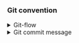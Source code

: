 ﻿### Git convention
<details>
<summary>Git-flow</summary>

| Name     | Description                            |
|:---------|:---------------------------------------|
| master   | 제품으로 출시될 수 있는 브랜치          |
| develop  | 다음 출시 버전을 개발하는 브랜치       |
| feature  | 기능을 개발하는 브랜치                 |
| release  | 이번 출시 버전을 준비하는 브랜치       |
| hotfix   | 출시 버전에서 발생한 버그를 수정하는 브랜치 |

</details>

<details>
<summary>Git commit message</summary>

##### Structure
```
type: [#issueNumber] Subject
(blank line)
body // 본문
```
##### Type
| Tag Name | Description |
|:---------|:------------|
| Feat     | 새로운 기능을 추가 |
| Fix      | 버그 수정 |
| Style    | 코드 포맷 변경, 세미 콜론 누락, 코드 수정이 없는 경우 |
| Refactor | 프로덕션 코드 리팩토링 |
| Comment  | 필요한 주석 추가 및 변경 |
| Docs     | 문서 수정 |
| Test     | 테스트 코드, 리팩토링 테스트 코드 추가, Production Code 변경 없음 |
| Chore    | 빌드 업무 수정, 패키지 매니저 수정, 패키지 관리자 구성 등 업데이트, Production Code 변경 없음 |
| Rename   | 파일 혹은 폴더명을 수정하거나 옮기는 작업만인 경우 |
| Remove   | 파일을 삭제하는 작업만 수행한 경우 |

##### Subject
- 50글자 이내로 작성한다.
- 마침표 및 특수 기호를 사용하지 않는다.
- 현재 시제로 작성한다.
- 간결한 개조식 구문 사용한다.
- 영문으로 작성 시 동사원형, 명령형으로 작성한다. (한글 작성 가능)

##### Body
- 72글자 이내로 작성한다.
- 코드 변경 시 ‘어떻게’ 보다 ‘무엇을’, ‘왜’ 변경했는지 작성한다.

</details>

